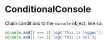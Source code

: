 # ConditionalConsole

Chain conditions to the `console` object, like so:

```javascript
console.and(1 === 1).log('This is logged');
console.and(1 !== 1).log('This is not');
```
